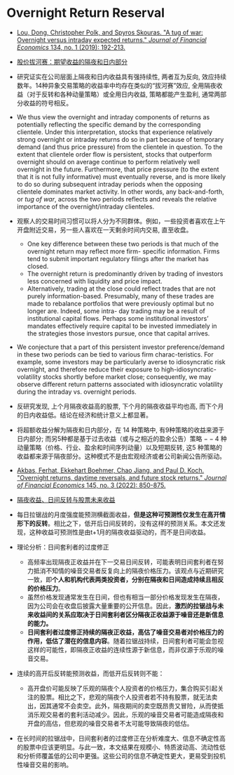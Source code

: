 # Overnight Return Reserval

- [Lou, Dong, Christopher Polk, and Spyros Skouras. "A tug of war: Overnight versus intraday expected returns." *Journal of Financial Economics* 134, no. 1 (2019): 192-213.](https://www.sciencedirect.com/science/article/pii/S0304405X19300650)
- [股价拔河赛：期望收益的隔夜和日内部分](https://mp.weixin.qq.com/s?__biz=MzA4MTMzOTQ3Mw==&mid=2650328837&idx=1&sn=cc5f5c40eb3bd22e3892fda985bdf9c1&chksm=879a1a3bb0ed932d76b1d9114bf6ca7aeba8da561f43d3f5ddf20883ff047a5175fb3a461f11&scene=21#wechat_redirect)
- 研究证实在公司层面上隔夜和日内收益具有强持续性, 两者互为反向, 效应持续数年。14种异象交易策略的收益率中均存在类似的“拔河赛”效应, 全用隔夜收益（对于反转和各种动量策略）或全用日内收益, 策略都能产生盈利, 通常两部分收益的符号相反。
- We thus view the overnight and intraday components of returns as potentially reflecting the specific demand by the corresponding clientele. Under this interpretation, stocks that experience relatively strong overnight or intraday returns do so in part because of temporary demand (and thus price pressure) from the clientele in question. To the extent that clientele order flow is persistent, stocks that outperform overnight should on average continue to perform relatively well overnight in the future. Furthermore, that price pressure (to the extent that it is not fully informative) must eventually reverse, and is more likely to do so during subsequent intraday periods when the opposing clientele dominates market activity. In other words, any back-and-forth, or *tug of war*, across the two periods reflects and reveals the relative importance of the overnight/intraday clienteles.
- 观察人的交易时间习惯可以将人分为不同群体。例如，一些投资者喜欢在上午开盘附近交易，另一些人喜欢在一天剩余时间内交易, 直至收盘。
  - One key difference between these two periods is that much of the overnight return may reflect more firm- specific information. Firms tend to submit important regulatory filings after the market has closed.
  - The overnight return is predominantly driven by trading of investors less concerned with liquidity and price impact. 
  - Alternatively, trading at the close could reflect trades that are not purely information-based. Presumably, many of these trades are made to rebalance portfolios that were previously optimal but no longer are. Indeed, some intra- day trading may be a result of institutional capital flows. Perhaps some institutional investors’ mandates effectively require capital to be invested immediately in the strategies those investors pursue, once that capital arrives.
- We conjecture that a part of this persistent investor preference/demand in these two periods can be tied to various firm charac-teristics. For example, some investors may be particularly averse to idiosyncratic risk overnight, and therefore reduce their exposure to high-idiosyncratic-volatility stocks shortly before market close; consequently, we may observe different return patterns associated with idiosyncratic volatility during the intraday vs. overnight periods.
- 反研究发现, 上个月隔夜收益高的股票, 下个月的隔夜收益平均也高, 而下个月的日内收益低。结论在经济和统计意义上都显著。
- 将超额收益分解为隔夜和日内部分，在 14 种策略中, 有9种策略的收益来源于日内部分; 而另5种都是基于过去收益（或与之相近的盈余公告）策略 $--4$ 种动量策略（价格、行业、盈余和时间序列动量）以及短期反转, 这5 种策略的收益都来源于隔夜部分。这种模式不是由宏观经济或者公司新闻公告所驱动。



- [Akbas, Ferhat, Ekkehart Boehmer, Chao Jiang, and Paul D. Koch. "Overnight returns, daytime reversals, and future stock returns." *Journal of Financial Economics* 145, no. 3 (2022): 850-875.](https://www.sciencedirect.com/science/article/abs/pii/S0304405X21004116)

- [隔夜收益、日间反转与股票未来收益](https://zhuanlan.zhihu.com/p/566808433)
- 每日拉锯战的月度强度能预测横截面收益，**但是这种可预测性仅发生在高开情形下的反转**。相比之下，低开后日间反转的，没有这样的预测关系。本文还发现，这种收益可预测性是由t+1月的隔夜收益驱动的，而不是日间收益。
- 理论分析：日间套利者的过度修正
  - 高频率出现隔夜正收益并在下一交易日间反转，可能表明日间套利者在努力抵消不知情的噪音交易者反复向上的隔夜价格压力。该观点与近期研究一致，即**个人和机构代表两类投资者，分别在隔夜和日间造成持续且相反的价格压力**。
  - 虽然价格发现通常发生在日间，但也有相当一部分价格发现发生在隔夜，因为公司会在收盘后披露大量重要的公开信息。因此，**激烈的拉锯战与未来收益间的关系应取决于日间套利者区分隔夜正收益源于噪音还是新信息的能力。**
  - **日间套利者过度修正持续的隔夜正收益，高估了噪音交易者对价格压力的作用，低估了潜在的信息内容**。随着拉锯战持续，日间套利者可能会忽视这样的可能性，即隔夜正收益的连续性源于新信息，而非仅源于乐观的噪音交易。

- 连续的高开后反转能预测收益，而低开后反转则不能：
  - 高开盘价可能反映了乐观的隔夜个人投资者的价格压力，集合购买引起关注的股票。相比之下，悲观的隔夜个人投资者若不持有股票，就无法卖出，因其通常不会卖空。此外，隔夜期间的卖空既昂贵又冒险，从而使抵消乐观交易者的套利活动减少。因此，乐观的噪音交易者可能造成隔夜和开盘的高估，但悲观的噪音交易者不太可能导致隔夜的低估。
- 在长时间的拉锯战中，日间套利者的过度修正在分析难度大、信息不确定性高的股票中应该更明显。与此一致，本文结果在规模小、特质波动高、流动性低和分析师覆盖低的公司中更强。这些公司的信息不确定性更大，更易受到投机性噪音交易的影响。
